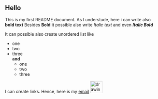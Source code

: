 ## Hello 
This is my first README document.
As I understude, here i can write also **bold text**
Besides **Bold** it possible also write *Italic text* and even **_Italic Bold_**

It can possible also create unordered list like
- one
- two
- three <br>
**and**
    - one
    - two
    - three

I can create links. Hence, here is my [email](rafaelafrikyan95@gmail.com) <img src="https://mpng.subpng.com/20180718/vws/kisspng-email-logo-bounce-address-computer-icons-message-online-application-5b4f433eed6ac1.5937710415319212149725.jpg" alt="drawing" width="40"/>
